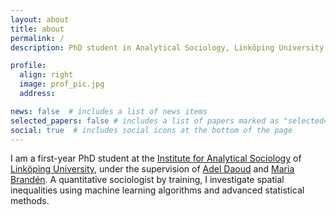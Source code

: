 ```yaml
---
layout: about
title: about
permalink: /
description: PhD student in Analytical Sociology, Linköping University

profile:
  align: right
  image: prof_pic.jpg
  address:

news: false  # includes a list of news items
selected_papers: false # includes a list of papers marked as "selected={true}"
social: true  # includes social icons at the bottom of the page
---
```


I am a first-year PhD student at the [Institute for Analytical Sociology](https://liu.se/en/organisation/liu/iei/ias) of [Linköping University](https://liu.se/en), under the supervision of [Adel Daoud](http://adeldaoud.se/) and [Maria Brandén](https://liu.se/en/employee/marbr31). 
A quantitative sociologist by training, I investigate spatial inequalities using machine learning algorithms and advanced statistical methods.
